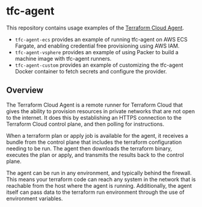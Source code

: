 # tfc-agent

This repository contains usage examples of the [Terraform Cloud Agent](https://www.terraform.io/docs/cloud/workspaces/agent.html).

* `tfc-agent-ecs` provides an example of running tfc-agent on AWS ECS Fargate, and enabling credential free provisioning using AWS IAM.
* `tfc-agent-vsphere` provides an example of using Packer to build a machine image with tfc-agent runners.
* `tfc-agent-custom` provides an example of customizing the tfc-agent Docker container to fetch secrets and configure the provider.

## Overview
The Terraform Cloud Agent is a remote runner for Terraform Cloud that gives the ability to provision resources in private networks that are not open to the internet. It does this by establishing an HTTPS connection to the Terraform Cloud control plane, and then polling for instructions.

When a terraform plan or apply job is available for the agent, it receives a bundle from the control plane that includes the terraform configuration needing to be run. The agent then downloads the terraform binary, executes the plan or apply, and transmits the results back to the control plane.

The agent can be run in any environment, and typically behind the firewall. This means your terraform code can reach any system in the network that is reachable from the host where the agent is running. Additionally, the agent itself can pass data to the terraform run environment through the use of environment variables.
